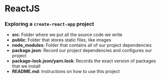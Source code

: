 # ReactJS

### Exploring a `create-react-app` project

- **src**: Folder where we put all the source code we write
- **public**: Folder that stores static files, like images
- **node_modules**: Folder that contains all of our project dependencies
- **package.json**: Record our project dependencies and configures our project
- **package-lock.json/yarn.lock**: Records the exact version of packages that we install
- **README.md**: Instructions on how to use this project
